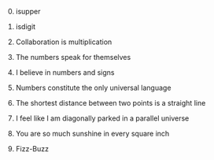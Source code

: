 0. isupper

1. isdigit

2. Collaboration is multiplication

3. The numbers speak for themselves

4. I believe in numbers and signs

5. Numbers constitute the only universal language

6. The shortest distance between two points is a straight line

7. I feel like I am diagonally parked in a parallel universe

8. You are so much sunshine in every square inch

9. Fizz-Buzz

